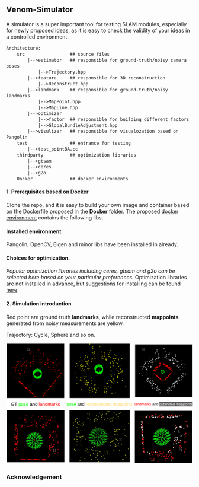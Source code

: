 <!--
 * @Author: yanyan-li yanyan.li.camp@gmail.com
 * @Date: 2022-09-14 16:37:04
 * @LastEditTime: 2022-09-20 15:05:41
 * @LastEditors: yanyan-li yanyan.li.camp@gmail.com
 * @Description: 
 * @FilePath: /venom/readme.md
-->
## Venom-Simulator  
A simulator is a super important tool for testing SLAM modules, especially for newly proposed ideas, as it is easy to check the validity of your ideas in a controlled environment.

```
Architecture:
    src                 ## source files
        |-->estimator   ## responsible for ground-truth/noisy camera poses
            |-->Trajectory.hpp
        |-->feature     ## responsible for 3D reconstruction
            |-->Reconstruct.hpp 
        |-->landmark    ## responsible for ground-truth/noisy landmarks
            |-->MapPoint.hpp
            |-->MapLine.hpp    
        |-->optimizer
            |-->factor  ## responsible for building different factors 
            |-->GlobalBundleAdjustment.hpp
        |-->visulizer   ## responsible for visualozation based on Pangolin
    test                ## entrance for testing
        |-->test_pointBA.cc    
    thirdparty          ## optimization libraries
        |-->gtsam
        |-->ceres
        |-->g2o
    Docker              ## docker environments
```

#### 1. Prerequisites based on Docker 

Clone the repo, and it is easy to build your own image and container based on the Dockerfile proposed in the **Docker** folder.
The proposed [docker environment](Docker/readme.md) contains the following  libs.
#### Installed environment
Pangolin, OpenCV, Eigen and minor libs have been installed in already.  
  
#### Choices for optimization.
*Popular optimization libraries including ceres, gtsam and g2o can be selected here based on your particular preferences.* 
Optimization libraries are not installed in advance, but suggestions for installing can be found  [here](thirdparty/readme.md).

#### 2. Simulation introduction 

Red point are ground truth **landmarks**, while reconstructed **mappoints** generated from noisy measurements are yellow. 

Trajectory: Cycle, Sphere and so on.

![environment](images/environment.png)


### Acknowledgement

